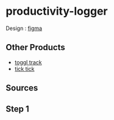 # productivity-logger

Design : [figma](https://www.figma.com/file/OrWZo5IsCzYGzZfGdXGOww/Productivity-Logger?t=j7i0C2H6lcbbOHlN-0)

## Other Products
- [toggl track](https://www.figma.com/file/OrWZo5IsCzYGzZfGdXGOww/Productivity-Logger?t=j7i0C2H6lcbbOHlN-0)
- [tick tick](https://ticktick.com/webapp/)
## Sources

## Step 1
